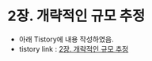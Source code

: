 # 2장. 개략적인 규모 추정

-   아래 Tistory에 내용 작성하였음.
-   tistory link : [2장. 개략적인 규모 추정](https://memoirlog.tistory.com/entry/2%EC%9E%A5-%EA%B0%9C%EB%9E%B5%EC%A0%81%EC%9D%B8-%EA%B7%9C%EB%AA%A8-%EC%B6%94%EC%A0%95)
